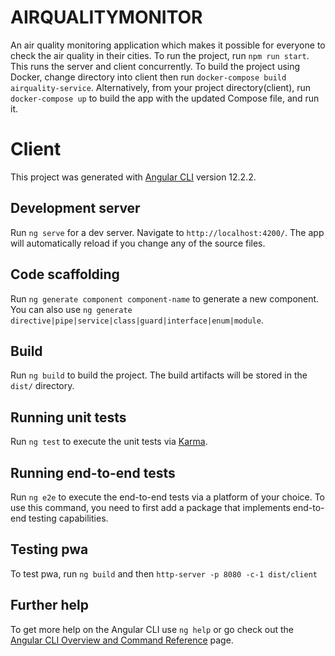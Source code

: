 # AIRQUALITYMONITOR
An air quality monitoring application which makes it possible for everyone to check the air quality in their cities.
To run the project, run `npm run start`. This runs the server and client concurrently.
To build the project using Docker, change directory into client then run `docker-compose build airquality-service`.
Alternatively, from your project directory(client), run `docker-compose up` to build the app with the updated Compose file, and run it.


# Client

This project was generated with [Angular CLI](https://github.com/angular/angular-cli) version 12.2.2.

## Development server

Run `ng serve` for a dev server. Navigate to `http://localhost:4200/`. The app will automatically reload if you change any of the source files.

## Code scaffolding

Run `ng generate component component-name` to generate a new component. You can also use `ng generate directive|pipe|service|class|guard|interface|enum|module`.

## Build

Run `ng build` to build the project. The build artifacts will be stored in the `dist/` directory.

## Running unit tests

Run `ng test` to execute the unit tests via [Karma](https://karma-runner.github.io).

## Running end-to-end tests

Run `ng e2e` to execute the end-to-end tests via a platform of your choice. To use this command, you need to first add a package that implements end-to-end testing capabilities.

## Testing pwa
To test pwa, run `ng build` and then `http-server -p 8080 -c-1 dist/client`

## Further help

To get more help on the Angular CLI use `ng help` or go check out the [Angular CLI Overview and Command Reference](https://angular.io/cli) page.

